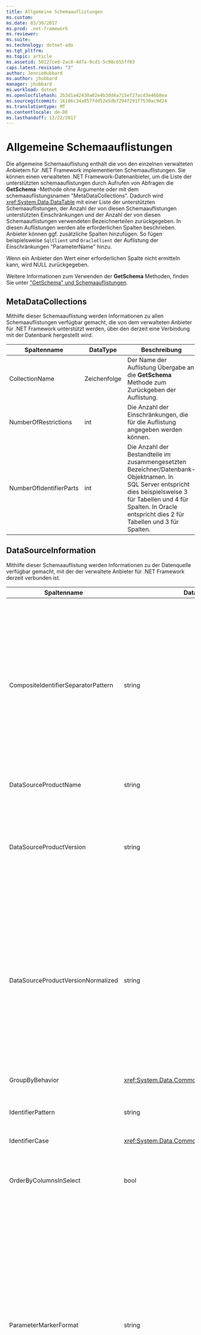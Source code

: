 ```yaml
---
title: Allgemeine Schemaauflistungen
ms.custom: 
ms.date: 03/30/2017
ms.prod: .net-framework
ms.reviewer: 
ms.suite: 
ms.technology: dotnet-ado
ms.tgt_pltfrm: 
ms.topic: article
ms.assetid: 50127ced-2ac8-4d7a-9cd1-5c98c655ff03
caps.latest.revision: "3"
author: JennieHubbard
ms.author: jhubbard
manager: jhubbard
ms.workload: dotnet
ms.openlocfilehash: 2b3d1a42430a02e4b3dd4a715ef27acd3e46b8ea
ms.sourcegitcommit: 16186c34a957fdd52e5db7294f291f7530ac9d24
ms.translationtype: MT
ms.contentlocale: de-DE
ms.lasthandoff: 12/22/2017
---
```

# <a name="common-schema-collections"></a>Allgemeine Schemaauflistungen
Die allgemeine Schemaauflistung enthält die von den einzelnen verwalteten Anbietern für .NET Framework implementierten Schemaauflistungen. Sie können einen verwalteten .NET Framework-Datenanbieter, um die Liste der unterstützten schemaauflistungen durch Aufrufen von Abfragen die **GetSchema** -Methode ohne Argumente oder mit dem schemaauflistungsnamen "MetaDataCollections". Dadurch wird <xref:System.Data.DataTable> mit einer Liste der unterstützten Schemaauflistungen, der Anzahl der von diesen Schemaauflistungen unterstützten Einschränkungen und der Anzahl der von diesen Schemaauflistungen verwendeten Bezeichnerteilen zurückgegeben. In diesen Auflistungen werden alle erforderlichen Spalten beschrieben. Anbieter können ggf. zusätzliche Spalten hinzufügen. So fügen beispielsweise `SqlClient` und `OracleClient` der Auflistung der Einschränkungen "ParameterName" hinzu.  
  
 Wenn ein Anbieter den Wert einer erforderlichen Spalte nicht ermitteln kann, wird NULL zurückgegeben.  
  
 Weitere Informationen zum Verwenden der **GetSchema** Methoden, finden Sie unter ["GetSchema" und Schemaauflistungen](../../../../docs/framework/data/adonet/getschema-and-schema-collections.md).  
  
## <a name="metadatacollections"></a>MetaDataCollections  
 Mithilfe dieser Schemaauflistung werden Informationen zu allen Schemaauflistungen verfügbar gemacht, die von dem verwalteten Anbieter für .NET Framework unterstützt werden, über den derzeit eine Verbindung mit der Datenbank hergestellt wird.  
  
|Spaltenname|DataType|Beschreibung|  
|----------------|--------------|-----------------|  
|CollectionName|Zeichenfolge|Der Name der Auflistung Übergabe an die **GetSchema** Methode zum Zurückgeben der Auflistung.|  
|NumberOfRestrictions|int|Die Anzahl der Einschränkungen, die für die Auflistung angegeben werden können.|  
|NumberOfIdentifierParts|int|Die Anzahl der Bestandteile im zusammengesetzten Bezeichner/Datenbank-Objektnamen. In SQL Server entspricht dies beispielsweise 3 für Tabellen und 4 für Spalten. In Oracle entspricht dies 2 für Tabellen und 3 für Spalten.|  
  
## <a name="datasourceinformation"></a>DataSourceInformation  
 Mithilfe dieser Schemaauflistung werden Informationen zu der Datenquelle verfügbar gemacht, mit der der verwaltete Anbieter für .NET Framework derzeit verbunden ist.  
  
|Spaltenname|DataType|Beschreibung|  
|----------------|--------------|-----------------|  
|CompositeIdentifierSeparatorPattern|string|Der reguläre Ausdruck, der den Trennzeichen zum Trennen der Bestandteile in einem zusammengesetzten Bezeichner entspricht. Z. B. "\\." (für SQLServer) oder "@&#124; \\." (für Oracle).<br /><br /> Ein zusammengesetzter Bezeichner wird in der Regel, wie z. B. für einen Datenbankobjektnamen verwendet wird: "Pubs.dbo.Authors" oder pubs@dbo.authors.<br /><br /> Verwenden Sie für SQL Server, den regulären Ausdruck "\\.". Verwenden Sie für OracleClient "@&#124; \\.".<br /><br /> Verwenden Sie Catalog_name_separator für ODBC.<br /><br /> Verwenden Sie DBLITERAL_CATALOG_SEPARATOR oder DBLITERAL_SCHEMA_SEPARATOR für OLE DB.|  
|DataSourceProductName|string|Der Name des Produkts, auf das durch den Anbieter zugegriffen wird, z. B. "Oracle" oder "SQLServer".|  
|DataSourceProductVersion|string|Gibt die Version des Produkts, auf das durch den Anbieter zugegriffen wird, im systemeigenen Format der Datenquellen an, nicht im Microsoft-Format.<br /><br /> In einigen Fällen sind die Werte von "DataSourceProductVersion" und "DataSourceProductVersionNormalized" identisch. Bei OLE DB und ODBC sind diese Werte immer identisch, da sie in der zugrunde liegenden systemeigenen API demselben Funktionsaufruf zugeordnet sind.|  
|DataSourceProductVersionNormalized|string|Eine normalisierte Version der Datenquelle, damit sie mithilfe von `String.Compare()` verglichen werden kann. Das Format ist für alle Versionen des Anbieters konsistent, um zu verhindern, dass Version 10 zwischen Version 1 und Version 2 einsortiert wird.<br /><br /> Beispielsweise verwendet der Oracle-Anbieter ein Format von "nn.nn.nn.nn.nn" für die normalisierte Version, wodurch eine Oracle 8i-Datenquelle "08.01.07.04.01" zurück. SQL Server verwendet das typische Format von Microsoft "nn.nn.nnnn".<br /><br /> In einigen Fällen sind die Werte von DataSourceProductVersion und DataSourceProductVersionNormalized identisch. Bei OLE DB und ODBC sind diese Werte immer identisch, da sie in der zugrunde liegenden systemeigenen API demselben Funktionsaufruf zugeordnet sind.|  
|GroupByBehavior|<xref:System.Data.Common.GroupByBehavior>|Gibt die Beziehung zwischen den Spalten in einer GROUP BY-Klausel und den nicht zusammengesetzten Spalten in der Auswahlliste an.|  
|IdentifierPattern|string|Ein regulärer Ausdruck, der einem Bezeichner entspricht und über einen Wert verfügt, der den Bezeichner darstellt. Beispiel: "[A-Za-z0-9_#$]".|  
|IdentifierCase|<xref:System.Data.Common.IdentifierCase>|Gibt an, ob die Groß- und Kleinschreibung bei nicht in Anführungszeichen stehenden Bezeichnern berücksichtigt werden soll.|  
|OrderByColumnsInSelect|bool|Gibt an, ob Spalten in einer ORDER BY-Klausel in der Auswahlliste vorhanden sein müssen. Der Wert "true" gibt an, dass die Spalten in der Auswahlliste vorhanden sein müssen. Der Wert "false" gibt an, dass sie nicht in der Auswahlliste vorhanden sein müssen.|  
|ParameterMarkerFormat|string|Eine Formatzeichenfolge, die die Formatierung des Parameters darstellt.<br /><br /> Wenn benannte Parameter von der Datenquelle unterstützt werden, muss sich der erste Platzhalter in dieser Zeichenfolge an der Stelle befinden, an der der Parametername formatiert wird.<br /><br /> Wenn die Datenquelle beispielsweise erwartet, dass Parameter benannt werden und das Präfix ":" aufweisen, muss die Zeichenfolge ":{0}" lauten. Bei der Formatierung dieses Beispiels mit dem Parameternamen "p1" lautet die resultierende Zeichenfolge also ":p1".<br /><br /> Wenn die Datenquelle erwartet, dass die Parameter als Präfix den ' @', aber die Namen bereits sind enthalten, wäre dies "{0}" und das Ergebnis der Formatierung eines Parameters mit dem Namen "@p1"wäre einfach"@p1".<br /><br /> Für Datenquellen, die nicht benannte Parameter erwarten und erwarten, dass die Verwendung der "?" Zeichen, kann die Formatzeichenfolge einfach als angegeben werden '?', würde die den Parameternamen ignorieren. Für OLE DB wird "?" zurückgegeben.|  
|ParameterMarkerPattern|string|Ein regulärer Ausdruck, der einer Parametermarkierung entspricht. Er verfügt (sofern vorhanden) über einen Wert, der dem Parameternamen entspricht.<br /><br /> Wenn beispielsweise benannte Parameter mit einem vorangestellten "@" unterstützt werden, das in den Parameternamen eingeschlossen wird, lautet die Zeichenfolge "(@[A-Za-z0-9_$#]*)".<br /><br /> Jedoch wenn benannte Parameter unterstützt werden, mit einer ":" wie das vorangestellten Zeichen, und es ist nicht Teil des Parameternamens, wäre dies: ": ([A-Za-z0-9_$ #]\*)".<br /><br /> Wenn die Datenquelle keine benannten Parameter unterstützt, lautet die Zeichenfolge einfach "?".|  
|ParameterNameMaxLength|int|Die maximale Länge eines Parameternamens in Zeichen. In Visual Studio werden im Falle der Unterstützung von Parameternamen 30 Zeichen als Mindestwert für die maximale Länge erwartet.<br /><br /> Wenn benannte Parameter von der Datenquelle nicht unterstützt werden, gibt diese Eigenschaft Null (0) zurück.|  
|ParameterNamePattern|string|Ein regulärer Ausdruck, der den gültigen Parameternamen entspricht. Je nach Datenquelle sind die Regeln bezüglich der für Parameternamen zulässigen Zeichen verschieden.<br /><br /> In Visual Studio wird im Falle der Unterstützung von Parameternamen erwartet, dass die Zeichen "\p{Lu}\p{Ll}\p{Lt}\p{Lm}\p{Lo}\p{Nl}\p{Nd}" die in jedem Fall unterstützte Gruppe von für Parameternamen gültigen Zeichen darstellen.|  
|QuotedIdentifierPattern|string|Ein regulärer Ausdruck, der einem Bezeichner in Anführungszeichen entspricht und über einen Wert verfügt, der den Bezeichner ohne Anführungszeichen darstellt. Beispielsweise, wenn die Datenquelle doppelte Anführungszeichen Bezeichner in Anführungszeichen verwendet, wäre dies: "(([^\\"] &#124;\\" \\")*)".|  
|QuotedIdentifierCase|<xref:System.Data.Common.IdentifierCase>|Gibt an, ob die Groß- und Kleinschreibung bei Bezeichnern in Anführungszeichen berücksichtigt werden muss.|  
|StatementSeparatorPattern|string|Ein regulärer Ausdruck, der dem Trennzeichen für Anweisungen entspricht.|  
|StringLiteralPattern|string|Ein regulärer Ausdruck, der einem Zeichenfolgenliteral entspricht und über einen Wert verfügt, der das Literal darstellt. Beispielsweise, wenn die Datenquelle einfache Anführungszeichen verwendet, um Zeichenfolgen zu identifizieren, wäre dies: "(" ([^'] &#124; ") *')"'|  
|SupportedJoinOperators|<xref:System.Data.Common.SupportedJoinOperators>|Gibt an, welche SQL-Joinanweisungen von der Datenquelle unterstützt werden.|  
  
## <a name="datatypes"></a>DataTypes  
 Mithilfe dieser Schemaauflistung werden Informationen zu den Datentypen verfügbar gemacht, die von der Datenbank unterstützt werden, mit der der verwaltete Anbieter für .NET Framework derzeit verbunden ist.  
  
|Spaltenname|DataType|Beschreibung|  
|----------------|--------------|-----------------|  
|TypeName|string|Der anbieterspezifische Datentypname.|  
|ProviderDbType|int|Der anbieterspezifische Typwert, der zum Angeben eines Parametertyps verwendet werden soll. Beispiel: SqlDbType.Money oder OracleType.Blob.|  
|ColumnSize|long|Die Länge einer nicht numerischen Spalte oder eines nicht numerischen Parameters bezieht sich entweder auf die maximale oder auf die für diesen Typ vom Anbieter definierte Länge.<br /><br /> Bei Zeichendaten ist dies die maximale oder definierte Länge in Einheiten, entsprechend der Definition in der Datenquelle. In Oracle wird eine Länge und anschließend die tatsächliche Speichergröße für einige Zeichendatentypen angegeben. Dadurch wird für Oracle nur die Länge in Einheiten definiert.<br /><br /> Bei Datum/Uhrzeit-Datentypen ist dies die Länge der Zeichenfolgendarstellung (dabei wird von der maximal zulässigen Genauigkeit der Sekundenbruchteil-Komponente ausgegangen).<br /><br /> Wenn es sich um einen numerischen Datentyp handelt, ist dies die obere Grenze der maximalen Genauigkeit des Datentyps.|  
|CreateFormat|string|Formatzeichenfolge, die darstellt, wie diese Spalte einer Datendefinitionsanweisung (z. B. CREATE TABLE) hinzugefügt wird. Jedes Element im CreateParameter-Array muss durch eine "Parametermarkierung" in der Formatzeichenfolge dargestellt werden.<br /><br /> Für den SQL-Datentyp DECIMAL ist eine Angabe zur Genauigkeit und zur Dezimalstellenanzahl erforderlich. In diesem Fall lautet die Formatzeichenfolge "DECIMAL({0},{1})".|  
|CreateParameters|string|Die Erstellungsparameter, die beim Erstellen einer Spalte dieses Datentyps angegeben werden müssen. Die Erstellungsparameter sind in der Zeichenfolge durch ein Komma getrennt in der Reihenfolge aufgelistet, in der sie bereitgestellt werden sollen.<br /><br /> Für den SQL-Datentyp DECIMAL ist eine Angabe zur Genauigkeit und zur Dezimalstellenanzahl erforderlich. In diesem Fall müssen die Erstellungsparameter die Zeichenfolge "Genauigkeit, Dezimalstellenanzahl" enthalten.<br /><br /> In einem Textbefehl zum Erstellen einer DECIMAL-Spalte mit einer Genauigkeit von 10 und einer Dezimalstellenanzahl von 2 lautet der Wert der CreateFormat-Spalte "DECIMAL({0},{1})" und die vollständige Typspezifikation wäre dann DECIMAL(10,2).|  
|DataType|string|Der Name des .NET Framework-Typs des Datentyps.|  
|IsAutoincrementable|bool|true – Die Werte dieses Datentyps können automatisch erhöht werden.<br /><br /> false – Die Werte dieses Datentyps können nicht automatisch erhöht werden.<br /><br /> Beachten Sie, dass auf diese Weise lediglich angegeben wird, ob eine Spalte dieses Datentyps automatisch erhöht werden kann, und nicht, dass alle Spalten dieses Typs automatisch erhöht werden.|  
|IsBestMatch|bool|true – Der Datentyp stellt die höchste Übereinstimmung zwischen allen Datentypen im Datenspeicher und dem durch den Wert in der DataType-Spalte angegebenen .NET Framework-Datentyp dar.<br /><br /> false – Der Datentyp stellt nicht die höchste Übereinstimmung dar.<br /><br /> Für jede Gruppe von Zeilen, in der der Wert der DataType-Spalte derselbe ist, wird die IsBestMatch-Spalte nur in einer Zeile auf "true" festgelegt.|  
|IsCaseSensitive|bool|true – Bei dem Datentyp handelt es sich um einen Zeichentyp, und die Groß- und Kleinschreibung muss berücksichtigt werden.<br /><br /> true – Bei dem Datentyp handelt es sich nicht um einen Zeichentyp, und die Groß- und Kleinschreibung muss nicht berücksichtigt werden.|  
|IsFixedLength|bool|true – Die von der DLL (Data Definition Language) erstellten Spalten dieses Datentyps weisen eine feste Länge auf.<br /><br /> false – Die von der DLL (Data Definition Language) erstellten Spalten dieses Datentyps weisen eine variable Länge auf.<br /><br /> DBNull.Value – Es ist nicht bekannt, ob dieses Feld vom Anbieter einer Spalte mit fester oder variabler Länge zugeordnet wird.|  
|IsFixedPrecisionScale|bool|true – Der Datentyp verfügt über eine feste Genauigkeit und Dezimalstellenanzahl.<br /><br /> false – Der Datentyp verfügt nicht über eine feste Genauigkeit und Dezimalstellenanzahl.|  
|IsLong|bool|true – Der Datentyp enthält sehr lange Daten. Die Definition hierfür ist anbieterspezifisch.<br /><br /> false – Der Datentyp enthält keine sehr langen Daten.|  
|IsNullable|bool|true – Der Datentyp lässt NULL-Werte zu.<br /><br /> false – Der Datentyp lässt keine NULL-Werte zu.<br /><br /> DBNull.Value – Es ist nicht bekannt, ob der Datentyp NULL-Werte zulässt.|  
|IsSearchable|bool|true – Der Datentyp kann in WHERE-Klauseln mit beliebigen Operatoren außer dem LIKE-Prädikat verwendet werden.<br /><br /> false – Der Datentyp kann nicht in WHERE-Klauseln mit beliebigen Operatoren außer dem LIKE-Prädikat verwendet werden.|  
|IsSearchableWithLike|bool|true – Der Datentyp kann mit dem LIKE-Prädikat verwendet werden.<br /><br /> false – Der Datentyp kann nicht mit dem LIKE-Prädikat verwendet werden.|  
|IsUnsigned|bool|true – Der Datentyp hat kein Vorzeichen.<br /><br /> false – Der Datentyp hat ein Vorzeichen.<br /><br /> DBNull.Value – Nicht zutreffend für den Datentyp.|  
|MaximumScale|short|Wenn es sich beim Typindikator um einen numerischen Typ handelt, ist dies die maximal zulässige Anzahl von Ziffern rechts vom Dezimaltrennzeichen. Andernfalls ist dies DBNull.Value.|  
|MinimumScale|short|Wenn es sich beim Typindikator um einen numerischen Typ handelt, ist dies die minimal zulässige Anzahl von Ziffern rechts vom Dezimaltrennzeichen. Andernfalls ist dies DBNull.Value.|  
|IsConcurrencyType|bool|true – Der Datentyp wird immer dann von der Datenbank aktualisiert, wenn die Zeile geändert wird und sich der Wert der Spalte von allen vorherigen Werten unterscheidet.<br /><br /> false – Der Datentyp wird von der Datenbank nicht bei jeder Änderung der Zeile aktualisiert.<br /><br /> DBNull.Value – Die Datenbank unterstützt diese Art von Datentyp nicht.|  
|IsLiteralSupported|bool|true – Der Datentyp kann als Literal ausgedrückt werden.<br /><br /> true – Der Datentyp kann nicht als Literal ausgedrückt werden.|  
|LiteralPrefix|string|Das auf ein angegebenes Literal angewendete Präfix.|  
|LiteralSuffix|Zeichenfolge|Das auf ein angegebenes Literal angewendete Suffix.|  
|NativeDataType|Zeichenfolge|Bei "NativeDataType" handelt es sich um eine OLE DB-spezifische Spalte zum Verfügbarmachen des OLE DB-Typs des Datentyps.|  
  
## <a name="restrictions"></a>Beschränkungen  
 Mithilfe dieser Schemaauflistung werden Informationen zu den Einschränkungen verfügbar gemacht, die vom verwalteten Anbieter für .NET Framework unterstützt werden, über den derzeit eine Verbindung mit der Datenbank hergestellt wird.  
  
|Spaltenname|DataType|Beschreibung|  
|----------------|--------------|-----------------|  
|CollectionName|string|Der Name der Auflistung, auf die diese Einschränkungen angewendet werden.|  
|RestrictionName|string|Der Name der Einschränkung in der Auflistung.|  
|RestrictionDefault|string|Ignoriert.|  
|RestrictionNumber|int|Die tatsächliche Position in den Auflistungseinschränkungen, an der sich diese bestimmte Einschränkung befindet.|  
  
## <a name="reservedwords"></a>ReservedWords  
 Mithilfe dieser Schemaauflistung werden Informationen zu den Wörtern verfügbar gemacht, die von der Datenbank reserviert sind, mit der der verwaltete Anbieter für .NET Framework derzeit verbunden ist.  
  
|Spaltenname|DataType|Beschreibung|  
|----------------|--------------|-----------------|  
|ReservedWord|Zeichenfolge|Anbieterspezifische reservierte Wort.|  
  
## <a name="see-also"></a>Siehe auch  
 [Abrufen von Datenbankschemainformationen](../../../../docs/framework/data/adonet/retrieving-database-schema-information.md)  
 [GetSchema und Schemasammlungen](../../../../docs/framework/data/adonet/getschema-and-schema-collections.md)  
 [ADO.NET Managed Provider und DataSet Developer Center](http://go.microsoft.com/fwlink/?LinkId=217917)
